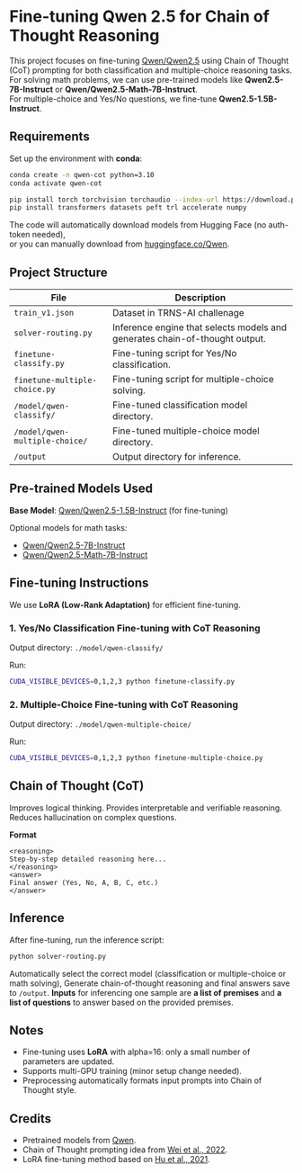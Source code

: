 # Fine-tuning Qwen 2.5 for Chain of Thought Reasoning

This project focuses on fine-tuning [Qwen/Qwen2.5](https://huggingface.co/Qwen) using Chain of Thought (CoT) prompting for both classification and multiple-choice reasoning tasks.  
For solving math problems, we can use pre-trained models like **Qwen2.5-7B-Instruct** or **Qwen/Qwen2.5-Math-7B-Instruct**.  
For multiple-choice and Yes/No questions, we fine-tune **Qwen2.5-1.5B-Instruct**.

## Requirements

Set up the environment with **conda**:

```bash
conda create -n qwen-cot python=3.10
conda activate qwen-cot

pip install torch torchvision torchaudio --index-url https://download.pytorch.org/whl/cu118
pip install transformers datasets peft trl accelerate numpy
```

The code will automatically download models from Hugging Face (no auth-token needed),  
or you can manually download from [huggingface.co/Qwen](https://huggingface.co/Qwen).

## Project Structure

| File                         | Description                                        |
|-------------------------------|----------------------------------------------------|
| `train_v1.json`               | Dataset in TRNS-AI challenage                      |
| `solver-routing.py`           | Inference engine that selects models and generates chain-of-thought output. |
| `finetune-classify.py`        | Fine-tuning script for Yes/No classification.       |
| `finetune-multiple-choice.py` | Fine-tuning script for multiple-choice solving.     |
| `/model/qwen-classify/`       | Fine-tuned classification model directory.          |
| `/model/qwen-multiple-choice/`| Fine-tuned multiple-choice model directory.         |
| `/output`                     | Output directory for inference.                     |


## Pre-trained Models Used

**Base Model**: [Qwen/Qwen2.5-1.5B-Instruct](https://huggingface.co/Qwen/Qwen2.5-1.5B-Instruct) (for fine-tuning)

Optional models for math tasks:

- [Qwen/Qwen2.5-7B-Instruct](https://huggingface.co/Qwen/Qwen2.5-7B-Instruct)
- [Qwen/Qwen2.5-Math-7B-Instruct](https://huggingface.co/Qwen/Qwen2.5-Math-7B-Instruct/tree/main)


## Fine-tuning Instructions

We use **LoRA (Low-Rank Adaptation)** for efficient fine-tuning.

### 1. Yes/No Classification Fine-tuning with CoT Reasoning
Output directory: `./model/qwen-classify/`

Run:

```bash
CUDA_VISIBLE_DEVICES=0,1,2,3 python finetune-classify.py
```

### 2. Multiple-Choice Fine-tuning with CoT Reasoning
Output directory: `./model/qwen-multiple-choice/`

Run:

```bash
CUDA_VISIBLE_DEVICES=0,1,2,3 python finetune-multiple-choice.py
```


## Chain of Thought (CoT)

Improves logical thinking.
Provides interpretable and verifiable reasoning.
Reduces hallucination on complex questions.

**Format**

```text
<reasoning>
Step-by-step detailed reasoning here...
</reasoning>
<answer>
Final answer (Yes, No, A, B, C, etc.)
</answer>
```


## Inference

After fine-tuning, run the inference script:

```bash
python solver-routing.py
```

Automatically select the correct model (classification or multiple-choice or math solving),
Generate chain-of-thought reasoning and final answers save to `/output`.
**Inputs** for inferencing one sample are **a list of premises** and **a list of questions** to answer based on the provided premises.

## Notes

- Fine-tuning uses **LoRA** with alpha=16: only a small number of parameters are updated.
- Supports multi-GPU training (minor setup change needed).
- Preprocessing automatically formats input prompts into Chain of Thought style.


## Credits

- Pretrained models from [Qwen](https://huggingface.co/Qwen).
- Chain of Thought prompting idea from [Wei et al., 2022](https://arxiv.org/abs/2201.11903).
- LoRA fine-tuning method based on [Hu et al., 2021](https://arxiv.org/abs/2106.09685).

